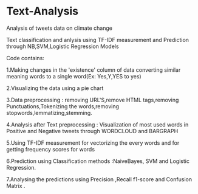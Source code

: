 # Text-Analysis
Analysis of tweets data on climate change


Text classification and anlysis using TF-IDF measurement and Prediction through NB,SVM,Logistic Regression Models

Code contains:

1.Making changes in the 'existence' column of data converting similar meaning words to a single word(Ex: Yes,Y,YES to yes)

2.Visualizing the data using a pie chart

3.Data preprocessing : removing URL'S,remove HTML tags,removing Punctuations,Tokenizing the words,removing stopwords,lemmatizing,stemming.

4.Analysis after Text preprocessing : Visualization of most used words in Positive and Negative tweets through WORDCLOUD and BARGRAPH

5.Using TF-IDF measurement for vectorizing the every words and for getting frequency scores for words

6.Prediction using Classification methods :NaiveBayes, SVM and Logistic Regression.

7.Analysing the predictions using Precision ,Recall f1-score and Confusion Matrix .

